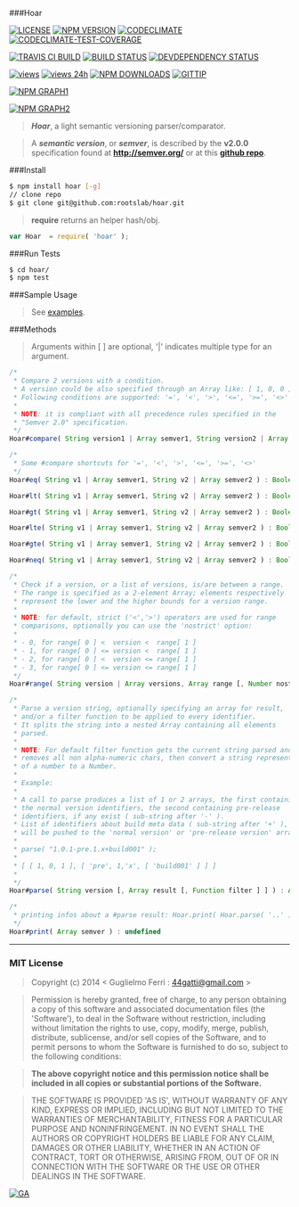 ###Hoar

[![LICENSE](http://img.shields.io/badge/license-MIT-blue.svg)](https://github.com/rootslab/hoar#mit-license)
[![NPM VERSION](http://img.shields.io/npm/v/hoar.svg)](https://www.npmjs.org/package/hoar)
[![CODECLIMATE](https://codeclimate.com/github/rootslab/hoar/badges/gpa.svg)](https://codeclimate.com/github/rootslab/hoar)
[![CODECLIMATE-TEST-COVERAGE](https://codeclimate.com/github/rootslab/hoar/badges/coverage.svg)](https://codeclimate.com/github/rootslab/hoar)

[![TRAVIS CI BUILD](http://img.shields.io/travis/rootslab/hoar.svg)](http://travis-ci.org/rootslab/hoar)
[![BUILD STATUS](http://img.shields.io/david/rootslab/hoar.svg)](https://david-dm.org/rootslab/hoar)
[![DEVDEPENDENCY STATUS](http://img.shields.io/david/dev/rootslab/hoar.svg)](https://david-dm.org/rootslab/hoar#info=devDependencies)

[![views](https://sourcegraph.com/api/repos/github.com/rootslab/hoar/.counters/views.png)](https://sourcegraph.com/github.com/rootslab/hoar)
[![views 24h](https://sourcegraph.com/api/repos/github.com/rootslab/hoar/.counters/views-24h.png)](https://sourcegraph.com/github.com/rootslab/hoar)
[![NPM DOWNLOADS](http://img.shields.io/npm/dm/hoar.svg)](http://npm-stat.com/charts.html?package=hoar)
[![GITTIP](http://img.shields.io/gittip/rootslab.svg)](https://www.gittip.com/rootslab/)

[![NPM GRAPH1](https://nodei.co/npm-dl/hoar.png)](https://nodei.co/npm/hoar/)

[![NPM GRAPH2](https://nodei.co/npm/hoar.png?downloads=true&stars=true)](https://nodei.co/npm/hoar/)

> **_Hoar_**, a light semantic versioning parser/comparator.

> A **_semantic version_**, or **_semver_**, is described by the **v2.0.0** specification found at __http://semver.org/__ or at this __[github repo](https://github.com/mojombo/semver/blob/master/semver.md)__.

###Install

```bash
$ npm install hoar [-g]
// clone repo
$ git clone git@github.com:rootslab/hoar.git
```

> __require__ returns an helper hash/obj.

```javascript
var Hoar  = require( 'hoar' );
```

###Run Tests

```bash
$ cd hoar/
$ npm test
```

###Sample Usage

> See [examples](example/).


###Methods

> Arguments within [ ] are optional, '|' indicates multiple type for an argument.

```javascript
/*
 * Compare 2 versions with a condition.
 * A version could be also specified through an Array like: [ 1, 0, 0 ].
 * Following conditions are supported: '=', '<', '>', '<=', '>=', '<>'
 *
 * NOTE: it is compliant with all precedence rules specified in the
 * "Semver 2.0" specification.
 */
Hoar#compare( String version1 | Array semver1, String version2 | Array semver2, String condition ) : Boolean

/*
 * Some #compare shortcuts for '=', '<', '>', '<=', '>=', '<>'
 */
Hoar#eq( String v1 | Array semver1, String v2 | Array semver2 ) : Boolean

Hoar#lt( String v1 | Array semver1, String v2 | Array semver2 ) : Boolean

Hoar#gt( String v1 | Array semver1, String v2 | Array semver2 ) : Boolean

Hoar#lte( String v1 | Array semver1, String v2 | Array semver2 ) : Boolean

Hoar#gte( String v1 | Array semver1, String v2 | Array semver2 ) : Boolean

Hoar#neq( String v1 | Array semver1, String v2 | Array semver2 ) : Boolean

/*
 * Check if a version, or a list of versions, is/are between a range.
 * The range is specified as a 2-element Array; elements respectively
 * represent the lower and the higher bounds for a version range.
 *
 * NOTE: for default, strict ('<','>') operators are used for range
 * comparisons, optionally you can use the 'nostrict' option:
 *
 * - 0, for range[ 0 ] <  version <  range[ 1 ]
 * - 1, for range[ 0 ] <= version <  range[ 1 ]
 * - 2, for range[ 0 ] <  version <= range[ 1 ]
 * - 3, for range[ 0 ] <= version <= range[ 1 ]
 */
Hoar#range( String version | Array versions, Array range [, Number nostrict [, Boolean debug ] ] ) : Boolean

/*
 * Parse a version string, optionally specifying an array for result,
 * and/or a filter function to be applied to every identifier.
 * It splits the string into a nested Array containing all elements
 * parsed.
 *
 * NOTE: For default filter function gets the current string parsed and
 * removes all non alpha-numeric chars, then convert a string representation
 * of a number to a Number.
 *
 * Example:
 *
 * A call to parse produces a list of 1 or 2 arrays, the first containing
 * the normal version identifiers, the second containing pre-release
 * identifiers, if any exist ( sub-string after '-' ).
 * List of identifiers about build meta data ( sub-string after '+' ),
 * will be pushed to the 'normal version' or 'pre-release version' array.
 *
 * parse( "1.0.1-pre.1.x+build001" );
 *
 * [ [ 1, 0, 1 ], [ 'pre', 1,'x', [ 'build001' ] ] ]
 *
 */
Hoar#parse( String version [, Array result [, Function filter ] ] ) : Array

/*
 * printing infos about a #parse result: Hoar.print( Hoar.parse( '..' ) );
 */
Hoar#print( Array semver ) : undefined


```

------------------------------------------------------------------------


### MIT License

> Copyright (c) 2014 &lt; Guglielmo Ferri : 44gatti@gmail.com &gt;

> Permission is hereby granted, free of charge, to any person obtaining
> a copy of this software and associated documentation files (the
> 'Software'), to deal in the Software without restriction, including
> without limitation the rights to use, copy, modify, merge, publish,
> distribute, sublicense, and/or sell copies of the Software, and to
> permit persons to whom the Software is furnished to do so, subject to
> the following conditions:

> __The above copyright notice and this permission notice shall be
> included in all copies or substantial portions of the Software.__

> THE SOFTWARE IS PROVIDED 'AS IS', WITHOUT WARRANTY OF ANY KIND,
> EXPRESS OR IMPLIED, INCLUDING BUT NOT LIMITED TO THE WARRANTIES OF
> MERCHANTABILITY, FITNESS FOR A PARTICULAR PURPOSE AND NONINFRINGEMENT.
> IN NO EVENT SHALL THE AUTHORS OR COPYRIGHT HOLDERS BE LIABLE FOR ANY
> CLAIM, DAMAGES OR OTHER LIABILITY, WHETHER IN AN ACTION OF CONTRACT,
> TORT OR OTHERWISE, ARISING FROM, OUT OF OR IN CONNECTION WITH THE
> SOFTWARE OR THE USE OR OTHER DEALINGS IN THE SOFTWARE.

[![GA](https://ga-beacon.appspot.com/UA-53998692-1/hoar/Readme?pixel)](https://github.com/igrigorik/ga-beacon)
